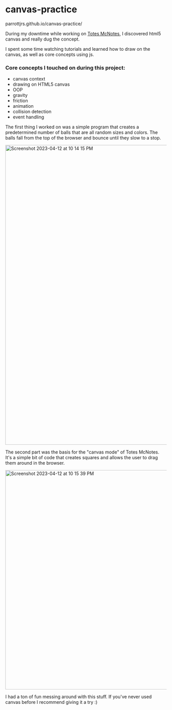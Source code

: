 # canvas-practice

parrottjrs.github.io/canvas-practice/

During my downtime while working on [Totes McNotes](https://github.com/parrottjrs/totes-mcnotes), I discovered html5 canvas and really dug the concept. 

I spent some time watching tutorials and learned how to draw on the canvas, as well as core concepts using js.

### Core concepts I touched on during this project:
- canvas context
- drawing on HTML5 canvas
- OOP
- gravity
- friction
- animation
- collision detection
- event handling

The first thing I worked on was a simple program that creates a predetermined number of balls that are all random sizes and colors. The balls fall from the top of the browser and bounce until they slow to a stop.

<img width="935" alt="Screenshot 2023-04-12 at 10 14 15 PM" src="https://user-images.githubusercontent.com/124001846/231623580-82d0b1cc-c88a-494a-a4f7-54f3c2e23b57.png">

The second part was the basis for the "canvas mode" of Totes McNotes. It's a simple bit of code that creates squares and allows the user to drag them around in the browser.

<img width="684" alt="Screenshot 2023-04-12 at 10 15 39 PM" src="https://user-images.githubusercontent.com/124001846/231624342-504c64a5-ce90-49fd-839d-b66b226204a1.png">

I had a ton of fun messing around with this stuff. If you've never used canvas before I recommend giving it a try :)
